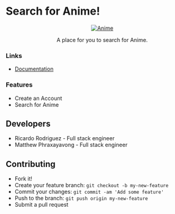 # Search for Anime!

<p align="center">
  <a href="hhttps://github.com/PhraxayaM/anime-api/tree/master">
    <img alt="Anime" src="https://img4.goodfon.com/wallpaper/nbig/d/f7/goku-super-saiyan-blue-god-god-by-rmehedi-dragon-ball-dragon.jpg">
  </a>
</p>

<p align="center">
  A place for you to search for Anime.
</p>


### Links

- [Documentation](https://docsify.js.org)


### Features
 - Create an Account
 - Search for Anime


## Developers
 - Ricardo Rodriguez - Full stack engineer
 - Matthew Phraxayavong - Full stack engineer



## Contributing

- Fork it!
- Create your feature branch: `git checkout -b my-new-feature`
- Commit your changes: `git commit -am 'Add some feature'`
- Push to the branch: `git push origin my-new-feature`
- Submit a pull request
